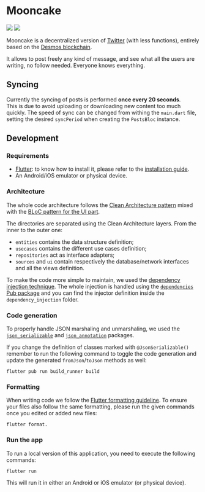 # Mooncake
[![](https://img.shields.io/badge/100%25-flutter-blue)](https://flutter.dev)
[![](https://img.shields.io/badge/based%20on-desmos-red)](https://desmos.network)

Mooncake is a decentralized version of [Twitter](https://twitter.com) (with less functions), entirely based on the 
[Desmos blockchain](https://github.com/desmos-labs/desmos).

It allows to post freely any kind of message, and see what all the users are writing, no follow needed. 
Everyone knows everything.

## Syncing
Currently the syncing of posts is performed **once every 20 seconds**.  
This is due to avoid uploading or downloading new content too much quickly. 
The speed of sync can be changed from withing the `main.dart` file, setting the desired `syncPeriod` when creating the `PostsBloc` instance.  

## Development
### Requirements
- [Flutter](https://flutter.dev): to know how to install it, please refer to the [installation guide](https://flutter.dev/docs/get-started/install).
- An Android/iOS emulator or physical device. 

### Architecture
The whole code architecture follows the [Clean Architecture pattern](https://blog.cleancoder.com/uncle-bob/2012/08/13/the-clean-architecture.html) mixed with the [BLoC pattern for the UI part](https://bloclibrary.dev/#/whybloc). 

The directories are separated using the Clean Architecture layers. From the inner to the outer one:

- `entities` contains the data structure definition;
- `usecases` contains the different use cases definition;
- `repositories` act as interface adapters; 
- `sources` and `ui` contain respectively the database/network interfaces and all the views definition.

To make the code more simple to maintain, we used the [dependency injection technique](https://en.wikipedia.org/wiki/Dependency_injection). The whole injection is handled using the [`dependencies` Pub package](https://pub.dev/packages/dependencies) and you can find the injector definition inside the `dependency_injection` folder. 

### Code generation
To properly handle JSON marshaling and unmarshaling, we used the [`json_serializable`](https://pub.dev/packages/json_serializable) and [`json_annotation`](https://pub.dev/packages/json_annotation) packages.
 
If you change the definition of classes marked with `@JsonSerializable()` remember to run the following command to toggle the code generation and update the generated `fromJson`/`toJson` methods as well:

```shell
flutter pub run build_runner build
``` 

### Formatting
When writing code we follow the [Flutter formatting guideline](https://flutter.dev/docs/development/tools/formatting). To ensure your files also follow the same formatting, please run the given commands once you edited or added new files:

```shell
flutter format. 
``` 

### Run the app
To run a local version of this application, you need to execute the following commands: 

```shell
flutter run
``` 

This will run it in either an Android or iOS emulator (or physical device). 